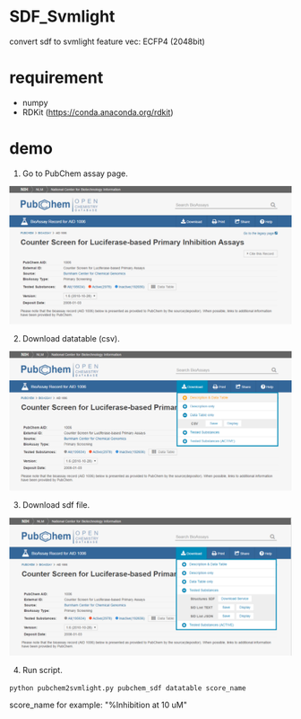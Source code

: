 # SDF_Svmlight
convert sdf to svmlight
feature vec: ECFP4 (2048bit)

# requirement
* numpy
* RDKit (https://conda.anaconda.org/rdkit)

# demo
1. Go to PubChem assay page.

![](demo/1.PNG)

2. Download datatable (csv).

![](demo/2.PNG)

3. Download sdf file.

![](demo/3.PNG)

4. Run script.

`
python pubchem2svmlight.py pubchem_sdf datatable score_name
`

score_name for example: "%Inhibition at 10 uM"
